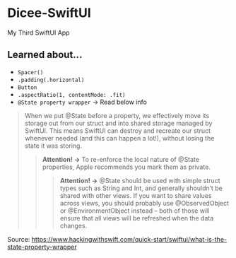 # Dicee-SwiftUI
My Third SwiftUI App

## Learned about...
+ `Spacer()`
+ `.padding(.horizontal)`
+ `Button`
+ `.aspectRatio(1, contentMode: .fit)`
+ `@State property wrapper` -> Read below info
> When we put @State before a property, we effectively move its storage out from our struct and into shared storage managed by SwiftUI. This means SwiftUI can destroy and recreate our struct whenever needed (and this can happen a lot!), without losing the state it was storing.
>> __Attention! ->__ To re-enforce the local nature of @State properties, Apple recommends you mark them as private.
>>> __Attention! ->__ @State should be used with simple struct types such as String and Int, and generally shouldn’t be shared with other views. If you want to share values across views, you should probably use @ObservedObject or @EnvironmentObject instead – both of those will ensure that all views will be refreshed when the data changes.

Source: https://www.hackingwithswift.com/quick-start/swiftui/what-is-the-state-property-wrapper
